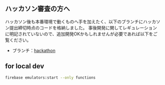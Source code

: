 ## ハッカソン審査の方へ

ハッカソン後も本番環境で動くものへ手を加えたく、以下のブランチにハッカソン提出締切時点のコードを格納しました。
事後開発に関してレギュレーションに明記されていないので、追加開発OKかもしれませんが必要であれば以下をご覧ください。

- ブランチ：[hackathon](https://github.com/ree-rishun/hungour-backend/tree/hackathon)

## for local dev

```bash
firebase emulators:start --only functions
```